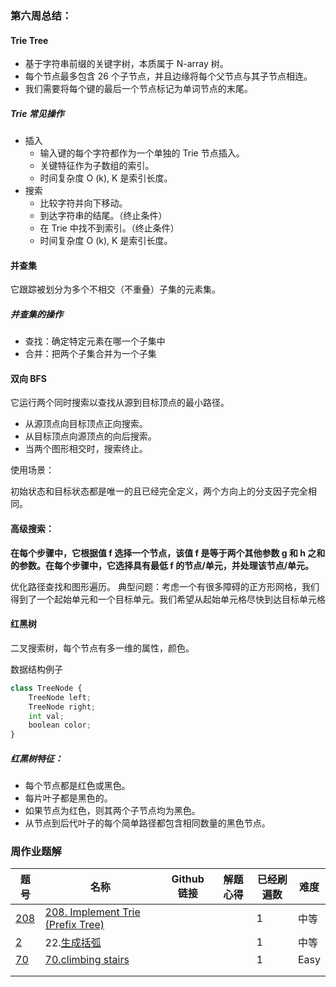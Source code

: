 ### 第六周总结：

#### Trie Tree

-   基于字符串前缀的关键字树，本质属于 N-array 树。
-   每个节点最多包含 26 个子节点，并且边缘将每个父节点与其子节点相连。
-   我们需要将每个键的最后一个节点标记为单词节点的末尾。

##### Trie 常见操作

-   插入
    -   输入键的每个字符都作为一个单独的 Trie 节点插入。
    -   关键特征作为子数组的索引。
    -   时间复杂度 O (k), K 是索引长度。
-   搜索
    -   比较字符并向下移动。
    -   到达字符串的结尾。（终止条件）
    -   在 Trie 中找不到索引。（终止条件）
    -   时间复杂度 O (k), K 是索引长度。

#### 并查集

它跟踪被划分为多个不相交（不重叠）子集的元素集。

##### 并查集的操作

-   查找：确定特定元素在哪一个子集中
-   合并：把两个子集合并为一个子集

#### 双向 BFS

它运行两个同时搜索以查找从源到目标顶点的最小路径。

-   从源顶点向目标顶点正向搜索。
-   从目标顶点向源顶点的向后搜索。
-   当两个图形相交时，搜索终止。

使用场景：

初始状态和目标状态都是唯一的且已经完全定义，两个方向上的分支因子完全相同。

#### 高级搜索：

**在每个步骤中，它根据值 f 选择一个节点，该值 f 是等于两个其他参数 g 和 h 之和的参数。在每个步骤中，它选择具有最低 f 的节点/单元，并处理该节点/单元。**

优化路径查找和图形遍历。
典型问题：考虑一个有很多障碍的正方形网格，我们得到了一个起始单元和一个目标单元。我们希望从起始单元格尽快到达目标单元格

#### 红黑树

二叉搜索树，每个节点有多一维的属性，颜色。

数据结构例子

```python
class TreeNode {
	TreeNode left;
	TreeNode right;
	int val;
	boolean color;
}
```

##### 红黑树特征：

-   每个节点都是红色或黑色。
-   每片叶子都是黑色的。
-   如果节点为红色，则其两个子节点均为黑色。
-   从节点到后代叶子的每个简单路径都包含相同数量的黑色节点。

### 周作业题解

| 题号                                                                             | 名称                                                                                              | Github 链接 | 解题心得 | 已经刷遍数 | 难度 |
| -------------------------------------------------------------------------------- | ------------------------------------------------------------------------------------------------- | ----------- | -------- | ---------- | ---- |
| [208](https://leetcode-cn.com/problems/implement-trie-prefix-tree/#/description) | [208. Implement Trie (Prefix Tree)](https://leetcode-cn.com/problems/implement-trie-prefix-tree/) |             |          | 1          | 中等 |
| [2](https://leetcode-cn.com/problems/generate-parentheses/)                      | 22.[生成括弧](https://leetcode-cn.com/problems/generate-parentheses/)                             |             |          | 1          | 中等 |
| [70](https://leetcode-cn.com/problems/climbing-stairs/)                          | [70.climbing stairs](https://leetcode-cn.com/problems/climbing-stairs/)                           |             |          | 1          | Easy |
|                                                                                  |                                                                                                   |             |          |            |      |
|                                                                                  |                                                                                                   |             |          |            |      |
